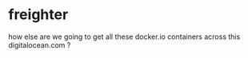 freighter
=========

how else are we going to get all these docker.io containers across this digitalocean.com ?
